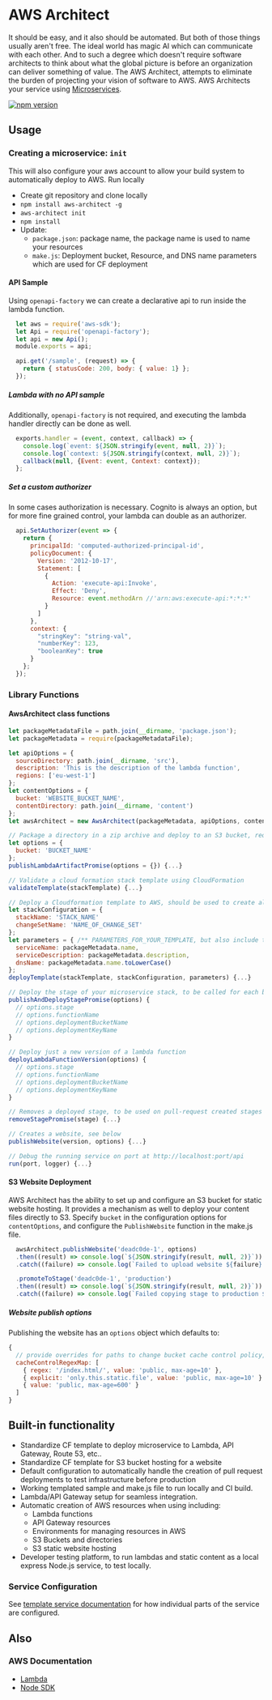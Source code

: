 # AWS Architect
It should be easy, and it also should be automated. But both of those things usually aren't free.  The ideal world has magic AI which can communicate with each other.  And to such a degree which doesn't require software architects to think about what the global picture is before an organization can deliver something of value.  The AWS Architect, attempts to eliminate the burden of projecting your vision of software to AWS.  AWS Architects your service using [Microservices](./docs/microservices/index.md).

[![npm version](https://badge.fury.io/js/aws-architect.svg)](https://badge.fury.io/js/aws-architect)

## Usage
### Creating a microservice: `init`
This will also configure your aws account to allow your build system to automatically deploy to AWS. Run locally

* Create git repository and clone locally
* `npm install aws-architect -g`
* `aws-architect init`
* `npm install`
* Update:
  * `package.json`: package name, the package name is used to name your resources
  * `make.js`: Deployment bucket, Resource, and DNS name parameters which are used for CF deployment

#### API Sample
Using `openapi-factory` we can create a declarative api to run inside the lambda function.

```javascript
  let aws = require('aws-sdk');
  let Api = require('openapi-factory');
  let api = new Api();
  module.exports = api;

  api.get('/sample', (request) => {
    return { statusCode: 200, body: { value: 1} };
  });
```

##### Lambda with no API sample
Additionally, `openapi-factory` is not required, and executing the lambda handler directly can be done as well.

```javascript
  exports.handler = (event, context, callback) => {
    console.log(`event: ${JSON.stringify(event, null, 2)}`);
    console.log(`context: ${JSON.stringify(context, null, 2)}`);
    callback(null, {Event: event, Context: context});
  };
```
##### Set a custom authorizer
In some cases authorization is necessary. Cognito is always an option, but for more fine grained control, your lambda can double as an authorizer.

```javascript
  api.SetAuthorizer(event => {
    return {
      principalId: 'computed-authorized-principal-id',
      policyDocument: {
        Version: '2012-10-17',
        Statement: [
          {
            Action: 'execute-api:Invoke',
            Effect: 'Deny',
            Resource: event.methodArn //'arn:aws:execute-api:*:*:*'
          }
        ]
      },
      context: {
        "stringKey": "string-val",
        "numberKey": 123,
        "booleanKey": true
      }
    };
  });
```

### Library Functions
#### AwsArchitect class functions

```javascript
let packageMetadataFile = path.join(__dirname, 'package.json');
let packageMetadata = require(packageMetadataFile);

let apiOptions = {
  sourceDirectory: path.join(__dirname, 'src'),
  description: 'This is the description of the lambda function',
  regions: ['eu-west-1']
};
let contentOptions = {
  bucket: 'WEBSITE_BUCKET_NAME',
  contentDirectory: path.join(__dirname, 'content')
};
let awsArchitect = new AwsArchitect(packageMetadata, apiOptions, contentOptions);

// Package a directory in a zip archive and deploy to an S3 bucket, required for stage deployment and CF stack deployment
let options = {
  bucket: 'BUCKET_NAME'
};
publishLambdaArtifactPromise(options = {}) {...}

// Validate a cloud formation stack template using CloudFormation
validateTemplate(stackTemplate) {...}

// Deploy a Cloudformation template to AWS, should be used to create all the infrastructure required and run only on master branches
let stackConfiguration = {
  stackName: 'STACK_NAME'
  changeSetName: 'NAME_OF_CHANGE_SET'
};
let parameters = { /** PARAMETERS_FOR_YOUR_TEMPLATE, but also include these unless being overwritten in your template */
  serviceName: packageMetadata.name,
  serviceDescription: packageMetadata.description,
  dnsName: packageMetadata.name.toLowerCase()
};
deployTemplate(stackTemplate, stackConfiguration, parameters) {...}

// Deploy the stage of your microservice stack, to be called for each build in master or a pull-request.
publishAndDeployStagePromise(options) {
  // options.stage
  // options.functionName
  // options.deploymentBucketName
  // options.deploymentKeyName
}

// Deploy just a new version of a lambda function
deployLambdaFunctionVersion(options) {
  // options.stage
  // options.functionName
  // options.deploymentBucketName
  // options.deploymentKeyName
}

// Removes a deployed stage, to be used on pull-request created stages (API gateway has a limit fo 5 stages)
removeStagePromise(stage) {...}

// Creates a website, see below
publishWebsite(version, options) {...}

// Debug the running service on port at http://localhost:port/api
run(port, logger) {...}

```

#### S3 Website Deployment
AWS Architect has the ability to set up and configure an S3 bucket for static website hosting. It provides a mechanism as well to deploy your content files directly to S3.
Specify `bucket` in the configuration options for `contentOptions`, and configure the `PublishWebsite` function in the make.js file.

```javascript
  awsArchitect.publishWebsite('deadc0de-1', options)
  .then((result) => console.log(`${JSON.stringify(result, null, 2)}`))
  .catch((failure) => console.log(`Failed to upload website ${failure} - ${JSON.stringify(failure, null, 2)}`));

  .promoteToStage('deadc0de-1', 'production')
  .then((result) => console.log(`${JSON.stringify(result, null, 2)}`))
  .catch((failure) => console.log(`Failed copying stage to production ${failure} - ${JSON.stringify(failure, null, 2)}`));
```

##### Website publish options
Publishing the website has an `options` object which defaults to:
```js
{
  // provide overrides for paths to change bucket cache control policy, default 600 seconds,
  cacheControlRegexMap: [
    { regex: '/index.html/', value: 'public, max-age=10' },
    { explicit: 'only.this.static.file', value: 'public, max-age=10' }
    { value: 'public, max-age=600' }
  ]
}
```
## Built-in functionality

* Standardize CF template to deploy microservice to Lambda, API Gateway, Route 53, etc..
* Standardize CF template for S3 bucket hosting for a website
* Default configuration to automatically handle the creation of pull request deployments to test infrastructure before production
* Working templated sample and make.js file to run locally and CI build.
* Lambda/API Gateway setup for seamless integration.
* Automatic creation of AWS resources when using including:
  * Lambda functions
  * API Gateway resources
  * Environments for managing resources in AWS
  * S3 Buckets and directories
  * S3 static website hosting
* Developer testing platform, to run lambdas and static content as a local express Node.js service, to test locally.

### Service Configuration
See [template service documentation](./bin/template/README.md) for how individual parts of the service are configured.

## Also

### AWS Documentation

* [Lambda](http://docs.aws.amazon.com/AWSJavaScriptSDK/latest/AWS/Lambda.html)
* [Node SDK](http://docs.aws.amazon.com/AWSJavaScriptSDK/guide/node-configuring.html)

